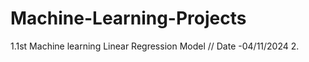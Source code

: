 # Machine-Learning-Projects

1.1st Machine learning Linear Regression Model   // Date -04/11/2024
2.
